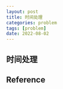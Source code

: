 ```yaml
---
layout: post
title: 时间处理
categories: problem
tags: [problem]
date: 2022-08-02
---
```


## 时间处理

## Reference
